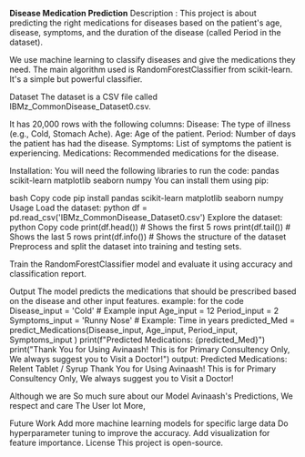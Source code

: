 **Disease Medication Prediction**
Description : This project is about predicting the right medications for diseases based on the patient's age, disease, symptoms, and the duration of the disease (called Period in the dataset).

We use machine learning to classify diseases and give the medications they need. The main algorithm used is RandomForestClassifier from scikit-learn. It's a simple but powerful classifier.

Dataset
The dataset is a CSV file called IBMz_CommonDisease_Dataset0.csv. 

It has 20,000 rows with the following columns:
 Disease:  The type of illness (e.g., Cold, Stomach Ache).
 Age:      Age of the patient.
 Period:   Number of days the patient has had the disease.
 Symptoms: List of symptoms the patient is experiencing.
 Medications: Recommended medications for the disease.


Installation:
You will need the following libraries to run the code:
pandas
scikit-learn
matplotlib
seaborn
numpy
You can install them using pip:

bash
Copy code
pip install pandas scikit-learn matplotlib seaborn numpy
Usage
Load the dataset:
python
df = pd.read_csv('IBMz_CommonDisease_Dataset0.csv')
Explore the dataset:
python
Copy code
print(df.head())  # Shows the first 5 rows
print(df.tail())  # Shows the last 5 rows
print(df.info())  # Shows the structure of the dataset
Preprocess and split the dataset into training and testing sets.

Train the RandomForestClassifier model and evaluate it using accuracy and classification report.

Output
The model predicts the medications that should be prescribed based on the disease and other input features.
example:
for the code
 Disease_input = 'Cold'   # Example input
Age_input = 12
Period_input = 2  
Symptoms_input = 'Runny Nose' # Example: Time in years
predicted_Med = predict_Medications(Disease_input, Age_input, Period_input, Symptoms_input )
print(f"Predicted Medications: {predicted_Med}")
print("Thank You for Using Avinaash! This is for Primary Consultency Only, We always suggest you to Visit a Doctor!")
 output:
  Predicted Medications: Relent Tablet / Syrup
Thank You for Using Avinaash! This is for Primary Consultency Only, We always suggest you to Visit a Doctor!

Although we are So much sure about our Model Avinaash's Predictions,
We respect and care The User lot More,


Future Work
Add more machine learning models for specific large data 
Do hyperparameter tuning to improve the accuracy.
Add visualization for feature importance.
License
This project is open-source.
